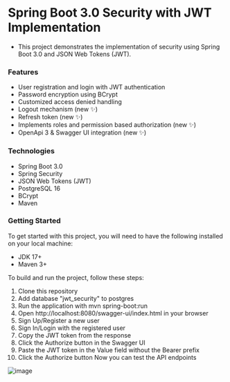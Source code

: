# Spring Boot 3.0 Security with JWT Implementation
- This project demonstrates the implementation of security using Spring Boot 3.0 and JSON Web Tokens (JWT).

### Features
- User registration and login with JWT authentication
- Password encryption using BCrypt
- Customized access denied handling
- Logout mechanism (new ✨)
- Refresh token (new ✨)
- Implements roles and permission based authorization (new ✨)
- OpenApi 3 & Swagger UI integration (new ✨)

### Technologies
- Spring Boot 3.0
- Spring Security
- JSON Web Tokens (JWT)
- PostgreSQL 16
- BCrypt
- Maven

### Getting Started
To get started with this project, you will need to have the following installed on your local machine:
- JDK 17+
- Maven 3+
  
To build and run the project, follow these steps:
1. Clone this repository
2. Add database "jwt_security" to postgres
3. Run the application with mvn spring-boot:run
4. Open http://localhost:8080/swagger-ui/index.html in your browser
5. Sign Up/Register a new user
6. Sign In/Login with the registered user
7. Copy the JWT token from the response
8. Click the Authorize button in the Swagger UI
9. Paste the JWT token in the Value field without the Bearer prefix
10. Click the Authorize button Now you can test the API endpoints

![image](https://github.com/haktanonur/spring-boot-3-security-6-jwt/assets/69698425/a945f339-1553-4231-8dfb-e4ddd4d7bf92)
